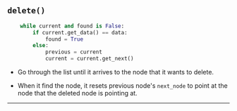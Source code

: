 <!--{type:code step2}-->
<!--{title:delete()}-->
## `delete()` 
```python
    while current and found is False:
        if current.get_data() == data:
            found = True
        else:
            previous = current
            current = current.get_next()
```

- Go through the list until it arrives to the node that it wants to delete. 

- When it find the node, it resets previous node's `next_node` to point at the node that the deleted node is pointing at.

-------------------------------------------------

[for speaker]: <> (In order to delete an element, the `delete[]` function goes through the list until it arrives to the node that it wants to delete. When it arrives, it takes a look at the previous node it visited and resets that node's `next_node` to point at the node that comes after the one to be deleted.) 